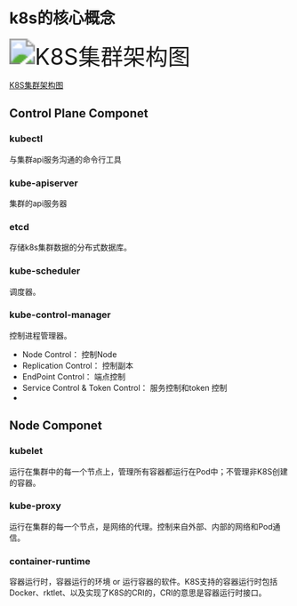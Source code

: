 # k8s的核心概念

<img src="/Users/yangpeng/Downloads/components-of-kubernetes.png" alt="K8S集群架构图" style="zoom:288%;" />

[K8S集群架构图](https://d33wubrfki0l68.cloudfront.net/7016517375d10c702489167e704dcb99e570df85/7bb53/images/docs/components-of-kubernetes.png)

## Control Plane Componet

### kubectl

与集群api服务沟通的命令行工具

### kube-apiserver

集群的api服务器

### etcd

存储k8s集群数据的分布式数据库。

### kube-scheduler

调度器。

### kube-control-manager

控制进程管理器。

* Node Control： 控制Node
* Replication Control： 控制副本
* EndPoint Control： 端点控制
* Service Control & Token Control： 服务控制和token 控制
* 


## Node Componet

### kubelet

运行在集群中的每一个节点上，管理所有容器都运行在Pod中；不管理非K8S创建的容器。

### kube-proxy

运行在集群的每一个节点，是网络的代理。控制来自外部、内部的网络和Pod通信。

### container-runtime

容器运行时，容器运行的环境 or 运行容器的软件。K8S支持的容器运行时包括Docker、rktlet、以及实现了K8S的CRI的，CRI的意思是容器运行时接口。

